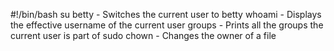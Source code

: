 #!/bin/bash
su betty - Switches the current user to betty
whoami - Displays the effective username of the current user
groups - Prints all the groups the current user is part of
sudo chown - Changes the owner of a file
